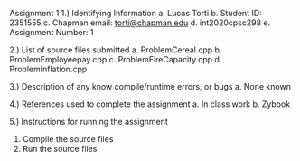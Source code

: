 
Assignment 1
1.) Identifying Information
a. Lucas Torti
b. Student ID: 2351555
c. Chapman email: torti@chapman.edu
d. int2020cpsc298
e. Assignment Number: 1

2.) List of source files submitted
a. ProblemCereal.cpp
b. ProblemEmployeepay.cpp
c. ProblemFireCapacity.cpp
d. ProblemInflation.cpp

3.) Description of any know compile/runtime errors, or bugs
a. None known

4.) References used to complete the assignment
a. In class work
b. Zybook

5.) Instructions for running the assignment
1. Compile the source files
2. Run the source files
